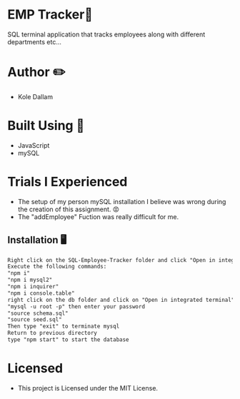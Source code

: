 # EMP Tracker📜
SQL terminal application that tracks employees along with different departments etc... 

# Author ✏️
- Kole Dallam

# Built Using 🚧
- JavaScript
- mySQL

# Trials I Experienced 
- The setup of my person mySQL installation I believe was wrong during the creation of this assignment.  😡
- The "addEmployee" Fuction was really difficult for me.

## Installation 🖥️

```md
Right click on the SQL-Employee-Tracker folder and click "Open in integrated terminal"
Execute the following commands: 
"npm i" 
"npm i mysql2"
"npm i inquirer"
"npm i console.table"
right click on the db folder and click on "Open in integrated terminal" and execute the following:
"mysql -u root -p" then enter your password
"source schema.sql"
"source seed.sql"
Then type "exit" to terminate mysql
Return to previous directory
type "npm start" to start the database
```

# Licensed
- This project is Licensed under the MIT License.
